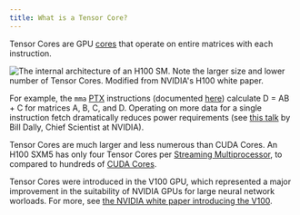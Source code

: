 ```yaml
---
title: What is a Tensor Core?
---
```


Tensor Cores are GPU [cores](/gpu-glossary/device-hardware/core) that operate on
entire matrices with each instruction.

![The internal architecture of an H100 SM. Note the larger size and lower number of Tensor Cores. Modified from NVIDIA's [H100 white paper](https://resources.nvidia.com/en-us-tensor-core).](themed-image://gh100-sm.svg)

For example, the `mma`
[PTX](/gpu-glossary/device-software/parallel-thread-execution) instructions
(documented
[here](https://docs.nvidia.com/cuda/parallel-thread-execution/#tensors))
calculate D = AB + C for matrices A, B, C, and D. Operating on more data for a
single instruction fetch dramatically reduces power requirements (see
[this talk](https://youtu.be/kLiwvnr4L80?t=868) by Bill Dally, Chief Scientist
at NVIDIA).

Tensor Cores are much larger and less numerous than CUDA Cores. An H100 SXM5 has
only four Tensor Cores per
[Streaming Multiprocessor](/gpu-glossary/device-hardware/streaming-multiprocessor),
to compared to hundreds of
[CUDA Cores](/gpu-glossary/device-hardware/cuda-core).

Tensor Cores were introduced in the V100 GPU, which represented a major
improvement in the suitability of NVIDIA GPUs for large neural network worloads.
For more, see
[the NVIDIA white paper introducing the V100](https://images.nvidia.com/content/volta-architecture/pdf/volta-architecture-whitepaper.pdf).
